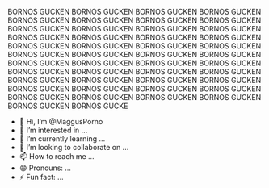 BORNOS GUCKEN
BORNOS GUCKEN
BORNOS GUCKEN
BORNOS GUCKEN
BORNOS GUCKEN
BORNOS GUCKEN
BORNOS GUCKEN
BORNOS GUCKEN
BORNOS GUCKEN
BORNOS GUCKEN
BORNOS GUCKEN
BORNOS GUCKEN
BORNOS GUCKEN
BORNOS GUCKEN
BORNOS GUCKEN
BORNOS GUCKEN
BORNOS GUCKEN
BORNOS GUCKEN
BORNOS GUCKEN
BORNOS GUCKEN
BORNOS GUCKEN
BORNOS GUCKEN
BORNOS GUCKEN
BORNOS GUCKEN
BORNOS GUCKEN
BORNOS GUCKEN
BORNOS GUCKEN
BORNOS GUCKEN
BORNOS GUCKEN
BORNOS GUCKEN
BORNOS GUCKEN
BORNOS GUCKEN
BORNOS GUCKEN
BORNOS GUCKEN
BORNOS GUCKEN
BORNOS GUCKEN
BORNOS GUCKEN
BORNOS GUCKEN
BORNOS GUCKEN
BORNOS GUCKEN
BORNOS GUCKEN
BORNOS GUCKEN
BORNOS GUCKEN
BORNOS GUCKEN
BORNOS GUCKEN
BORNOS GUCKE


- 👋 Hi, I’m @MaggusPorno
- 👀 I’m interested in ...
- 🌱 I’m currently learning ...
- 💞️ I’m looking to collaborate on ...
- 📫 How to reach me ...
- 😄 Pronouns: ...
- ⚡ Fun fact: ...

<!---
MaggusPorno/MaggusPorno is a ✨ special ✨ repository because its `README.md` (this file) appears on your GitHub profile.
You can click the Preview link to take a look at your changes.
--->
